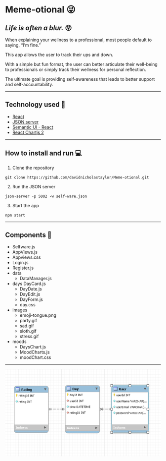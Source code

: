 # Meme-otional :stuck_out_tongue_winking_eye:

## *Life is often a blur.* :dizzy_face:

<p> When explaining your wellness to a professional, most people default to saying, “I’m fine.”</p>

<p> This app allows the user to track their ups and down.</p>
 
<p> With a simple but fun format, the user can better articulate their well-being to professionals or simply track their wellness for personal reflection.</p>

<p> The ultimate goal is providing self-awareness that leads to better support and self-accountability.</p>

***

## Technology used :link:

+ <a href="https://reactjs.org">React</a>
+ <a href=https://www.npmjs.com/package/json-server>JSON server</a>
+ <a href="https://react.semantic-ui.com/">Semantic UI - React</a>
+ <a href="https://www.npmjs.com/package/react-chartjs-2">React Chartjs 2</a>

***

## How to install and run :computer:

1. Clone the repository
```
git clone https://github.com/davidnicholastaylor/Meme-otional.git
```

2. Run the JSON server
```
json-server -p 5002 -w self-ware.json
```

3. Start the app
```
npm start
```

***

## Components :open_file_folder:

- Selfware.js
- AppViews.js
- Appviews.css
- Login.js
- Register.js
- data
    - DataManager.js
- days
 DayCard.js
    - DayDate.js
    - DayEdit.js
    - DayForm.js
    - day.css
- images
    - emoji-tongue.png
    - party.gif
    - sad.gif
    - sloth.gif
    - stress.gif
- moods
    - DaysChart.js
    - MoodCharts.js
    - moodChart.css

***

![Selfware ERD](Selfware-ERD.PNG)
